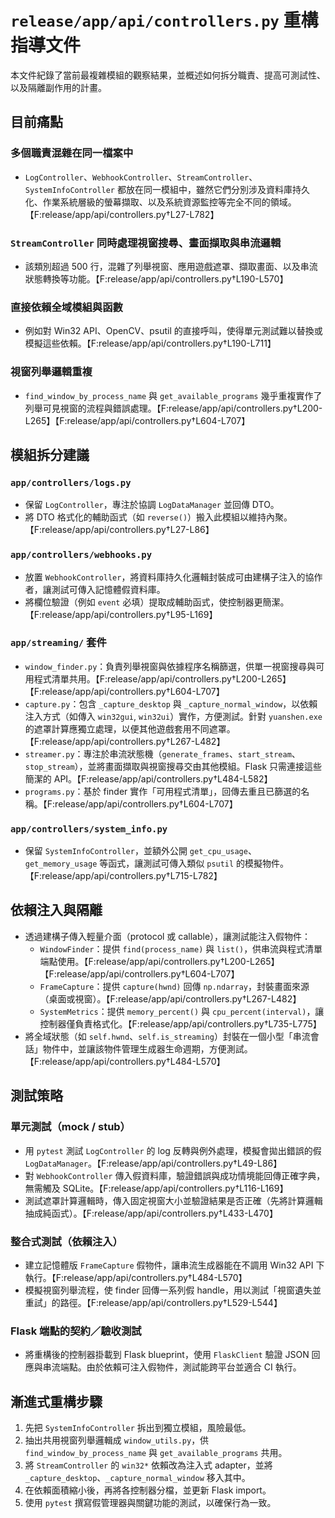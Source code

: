 # `release/app/api/controllers.py` 重構指導文件

本文件紀錄了當前最複雜模組的觀察結果，並概述如何拆分職責、提高可測試性、以及隔離副作用的計畫。

## 目前痛點

### 多個職責混雜在同一檔案中
- `LogController`、`WebhookController`、`StreamController`、`SystemInfoController` 都放在同一模組中，雖然它們分別涉及資料庫持久化、作業系統層級的螢幕擷取、以及系統資源監控等完全不同的領域。【F:release/app/api/controllers.py†L27-L782】

### `StreamController` 同時處理視窗搜尋、畫面擷取與串流邏輯
- 該類別超過 500 行，混雜了列舉視窗、應用遊戲遮罩、擷取畫面、以及串流狀態轉換等功能。【F:release/app/api/controllers.py†L190-L570】

### 直接依賴全域模組與函數
- 例如對 Win32 API、OpenCV、psutil 的直接呼叫，使得單元測試難以替換或模擬這些依賴。【F:release/app/api/controllers.py†L190-L711】

### 視窗列舉邏輯重複
- `find_window_by_process_name` 與 `get_available_programs` 幾乎重複實作了列舉可見視窗的流程與錯誤處理。【F:release/app/api/controllers.py†L200-L265】【F:release/app/api/controllers.py†L604-L707】

## 模組拆分建議

### `app/controllers/logs.py`
- 保留 `LogController`，專注於協調 `LogDataManager` 並回傳 DTO。
- 將 DTO 格式化的輔助函式（如 `reverse()`）搬入此模組以維持內聚。【F:release/app/api/controllers.py†L27-L86】

### `app/controllers/webhooks.py`
- 放置 `WebhookController`，將資料庫持久化邏輯封裝成可由建構子注入的協作者，讓測試可傳入記憶體假資料庫。
- 將欄位驗證（例如 `event` 必填）提取成輔助函式，使控制器更簡潔。【F:release/app/api/controllers.py†L95-L169】

### `app/streaming/` 套件
- `window_finder.py`：負責列舉視窗與依據程序名稱篩選，供單一視窗搜尋與可用程式清單共用。【F:release/app/api/controllers.py†L200-L265】【F:release/app/api/controllers.py†L604-L707】
- `capture.py`：包含 `_capture_desktop` 與 `_capture_normal_window`，以依賴注入方式（如傳入 `win32gui`, `win32ui`）實作，方便測試。針對 `yuanshen.exe` 的遮罩計算應獨立處理，以便其他遊戲套用不同遮罩。【F:release/app/api/controllers.py†L267-L482】
- `streamer.py`：專注於串流狀態機（`generate_frames`、`start_stream`、`stop_stream`），並將畫面擷取與視窗搜尋交由其他模組。Flask 只需連接這些簡潔的 API。【F:release/app/api/controllers.py†L484-L582】
- `programs.py`：基於 finder 實作「可用程式清單」，回傳去重且已篩選的名稱。【F:release/app/api/controllers.py†L604-L707】

### `app/controllers/system_info.py`
- 保留 `SystemInfoController`，並額外公開 `get_cpu_usage`、`get_memory_usage` 等函式，讓測試可傳入類似 `psutil` 的模擬物件。【F:release/app/api/controllers.py†L715-L782】

## 依賴注入與隔離
- 透過建構子傳入輕量介面（protocol 或 callable），讓測試能注入假物件：
  - `WindowFinder`：提供 `find(process_name)` 與 `list()`，供串流與程式清單端點使用。【F:release/app/api/controllers.py†L200-L265】【F:release/app/api/controllers.py†L604-L707】
  - `FrameCapture`：提供 `capture(hwnd)` 回傳 `np.ndarray`，封裝畫面來源（桌面或視窗）。【F:release/app/api/controllers.py†L267-L482】
  - `SystemMetrics`：提供 `memory_percent()` 與 `cpu_percent(interval)`，讓控制器僅負責格式化。【F:release/app/api/controllers.py†L735-L775】
- 將全域狀態（如 `self.hwnd`、`self.is_streaming`）封裝在一個小型「串流會話」物件中，並讓該物件管理生成器生命週期，方便測試。【F:release/app/api/controllers.py†L484-L570】

## 測試策略

### 單元測試（mock / stub）
- 用 `pytest` 測試 `LogController` 的 log 反轉與例外處理，模擬會拋出錯誤的假 `LogDataManager`。【F:release/app/api/controllers.py†L49-L86】
- 對 `WebhookController` 傳入假資料庫，驗證錯誤與成功情境能回傳正確字典，無需觸及 SQLite。【F:release/app/api/controllers.py†L116-L169】
- 測試遮罩計算邏輯時，傳入固定視窗大小並驗證結果是否正確（先將計算邏輯抽成純函式）。【F:release/app/api/controllers.py†L433-L470】

### 整合式測試（依賴注入）
- 建立記憶體版 `FrameCapture` 假物件，讓串流生成器能在不調用 Win32 API 下執行。【F:release/app/api/controllers.py†L484-L570】
- 模擬視窗列舉流程，使 finder 回傳一系列假 handle，用以測試「視窗遺失並重試」的路徑。【F:release/app/api/controllers.py†L529-L544】

### Flask 端點的契約／驗收測試
- 將重構後的控制器掛載到 Flask blueprint，使用 `FlaskClient` 驗證 JSON 回應與串流端點。由於依賴可注入假物件，測試能跨平台並適合 CI 執行。

## 漸進式重構步驟
1. 先把 `SystemInfoController` 拆出到獨立模組，風險最低。
2. 抽出共用視窗列舉邏輯成 `window_utils.py`，供 `find_window_by_process_name` 與 `get_available_programs` 共用。
3. 將 `StreamController` 的 `win32*` 依賴改為注入式 adapter，並將 `_capture_desktop`、`_capture_normal_window` 移入其中。
4. 在依賴面積縮小後，再將各控制器分檔，並更新 Flask import。
5. 使用 `pytest` 撰寫假管理器與關鍵功能的測試，以確保行為一致。
